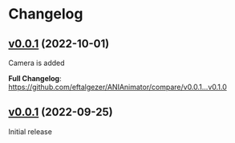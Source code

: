 # Changelog

## [v0.0.1](https://github.com/eftalgezer/ANIAnimator/tree/v0.1.0) (2022-10-01)

Camera is added

**Full Changelog**: https://github.com/eftalgezer/ANIAnimator/compare/v0.0.1...v0.1.0

## [v0.0.1](https://github.com/eftalgezer/ANIAnimator/tree/v0.0.1) (2022-09-25)

Initial release
